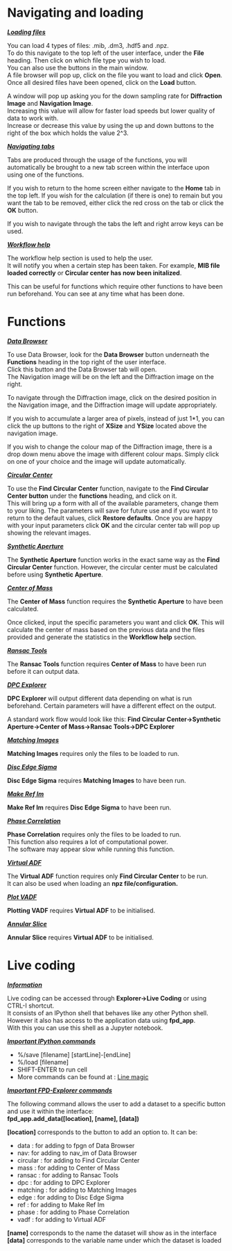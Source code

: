 # Navigating and loading

**_<ins>Loading files</ins>_**

You can load 4 types of files: .mib, .dm3, .hdf5 and .npz.  
To do this navigate to the top left of the user interface, under the **File** heading. Then click on which file type you wish to load.  
You can also use the buttons in the main window.  
A file browser will pop up, click on the file you want to load and click **Open**.  
Once all desired files have been opened, click on the **Load** button.

A window will pop up asking you for the down sampling rate for **Diffraction Image** and **Navigation Image**.  
Increasing this value will allow for faster load speeds but lower quality of data to work with.  
Increase or decrease this value by using the up and down buttons to the right of the box which holds the value 2^3.

**_<ins>Navigating tabs</ins>_**

Tabs are produced through the usage of the functions, you will automatically be brought to a new tab screen within the interface upon using one of the functions.

If you wish to return to the home screen either navigate to the **Home** tab in the top left. If you wish for the calculation (if there is one) to remain but you want the tab to be removed, either click the red cross on the tab or click the **OK** button.

If you wish to navigate through the tabs the left and right arrow keys can be used.

**_<ins>Workflow help</ins>_**

The workflow help section is used to help the user.  
It will notify you when a certain step has been taken. For example, **MIB file loaded correctly** or **Circular center has now been initalized**.

This can be useful for functions which require other functions to have been run beforehand. You can see at any time what has been done.

# Functions

**_<ins>Data Browser</ins>_**

To use Data Browser, look for the **Data Browser** button underneath the **Functions** heading in the top right of the user interface.  
Click this button and the Data Browser tab will open.  
The Navigation image will be on the left and the Diffraction image on the right.

To navigate through the Diffraction image, click on the desired position in the Navigation image, and the Diffraction image will update appropriately.

If you wish to accumulate a larger area of pixels, instead of just 1*1, you can click the up buttons to the right of **XSize** and **YSize** located above the navigation image.

If you wish to change the colour map of the Diffraction image, there is a drop down menu above the image with different colour maps. Simply click on one of your choice and the image will update automatically.

**_<ins>Circular Center</ins>_**

To use the **Find Circular Center** function, navigate to the **Find Circular Center button** under the **functions** heading, and click on it.  
This will bring up a form with all of the available parameters, change them to your liking. The parameters will save for future use and if you want it to return to the default values, click **Restore defaults**. Once you are happy with your input parameters click **OK** and the circular center tab will pop up showing the relevant images.

**_<ins>Synthetic Aperture</ins>_**

The **Synthetic Aperture** function works in the exact same way as the **Find Circular Center** function. However, the circular center must be calculated before using **Synthetic Aperture**.

**_<ins>Center of Mass</ins>_**

The **Center of Mass** function requires the **Synthetic Aperture** to have been calculated.

Once clicked, input the specific parameters you want and click **OK**. This will calculate the center of mass based on the previous data and the files provided and generate the statistics in the **Workflow help** section.

**_<ins>Ransac Tools</ins>_**

The **Ransac Tools** function requires **Center of Mass** to have been run before it can output data.

**_<ins>DPC Explorer</ins>_**

**DPC Explorer** will output different data depending on what is run beforehand. Certain parameters will have a different effect on the output.  

A standard work flow would look like this: **Find Circular Center->Synthetic Aperture->Center of Mass->Ransac Tools->DPC Explorer**

**_<ins>Matching Images</ins>_**

**Matching Images** requires only the files to be loaded to run.

**_<ins>Disc Edge Sigma</ins>_**

**Disc Edge Sigma** requires **Matching Images** to have been run.

**_<ins>Make Ref Im</ins>_**

**Make Ref Im** requires **Disc Edge Sigma** to have been run.

**_<ins>Phase Correlation</ins>_**

**Phase Correlation** requires only the files to be loaded to run.  
This function also requires a lot of computational power.  
The software may appear slow while running this function.

**_<ins>Virtual ADF</ins>_**

The **Virtual ADF** function requires only **Find Circular Center** to be run.  
It can also be used when loading an **npz file/configuration.**

**_<ins>Plot VADF</ins>_**

**Plotting VADF** requires **Virtual ADF** to be initialised.

**_<ins>Annular Slice</ins>_**

**Annular Slice** requires **Virtual ADF** to be initialised.

# Live coding

**_<ins>Information</ins>_**

Live coding can be accessed through **Explorer->Live Coding** or using CTRL-I shortcut.  
It consists of an IPython shell that behaves like any other Python shell.  
However it also has access to the application data using **fpd_app**.  
With this you can use this shell as a Jupyter notebook.

**_<ins>Important IPython commands</ins>_**

*   %/save [filename] [startLine]-[endLine]
*   %/load [filename]
*   SHIFT-ENTER to run cell
*   More commands can be found at : [Line magic](https://ipython.readthedocs.io/en/stable/interactive/magics.html)

**_<ins>Important FPD-Explorer commands</ins>_**

The following command allows the user to add a dataset to a specific button and use it within the interface:  
**fpd_app.add_data([location], [name], [data])**  

**[location]** corresponds to the button to add an option to. It can be:

*   data : for adding to fpgn of Data Browser
*   nav: for adding to nav_im of Data Browser
*   circular : for adding to Find Circular Center
*   mass : for adding to Center of Mass
*   ransac : for adding to Ransac Tools
*   dpc : for adding to DPC Explorer
*   matching : for adding to Matching Images
*   edge : for adding to Disc Edge Sigma
*   ref : for adding to Make Ref Im
*   phase : for adding to Phase Correlation
*   vadf : for adding to Virtual ADF

**[name]** corresponds to the name the dataset will show as in the interface  
**[data]** corresponds to the variable name under which the dataset is loaded
